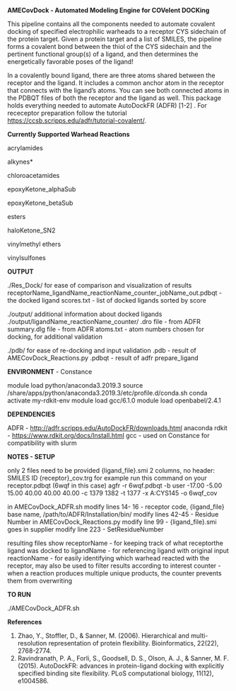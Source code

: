 
**AMECovDock - Automated Modeling Engine for COVelent DOCKing**

This pipeline contains all the components needed to automate covalent docking of specified electrophilic warheads to a receptor CYS sidechain of the protein target. Given a protein target and a list of SMILES, the pipeline forms a covalent bond between the thiol of the CYS sidechain and the pertinent functional group(s) of a ligand, and then determines the energetically favorable poses of the ligand!


In a covalently bound ligand, there are three atoms shared between the receptor and the ligand. It includes a common anchor atom in the receptor that connects with the ligand’s atoms. You can see both connected atoms in the PDBQT files of both the receptor and the ligand as well. This package holds everything needed to automate AutoDockFR (ADFR) [1-2] . For receceptor preparation follow the tutorial https://ccsb.scripps.edu/adfr/tutorial-covalent/. 


**Currently Supported Warhead Reactions**

acrylamides

alkynes*

chloroacetamides

epoxyKetone_alphaSub

epoxyKetone_betaSub

esters

haloKetone_SN2

vinylmethyl ethers

vinylsulfones


**OUTPUT**

./Res_Dock/
    for ease of comparison and visualization of results
    receptorName_ligandName_reactionName_counter_jobName_out.pdbqt - the docked ligand
    scores.txt                                                     - list of docked ligands sorted by score

./output/
    additional information about docked ligands
    ./output/ligandName_reactionName_counter/
        .dro file          - from ADFR
        summary.dlg file   - from ADFR
        atoms.txt          - atom numbers chosen for docking, for additional validation

./pdb/
    for ease of re-docking and input validation
    .pdb    - result of AMECovDock_Reactions.py
    .pdbqt  - result of adfr prepare_ligand

**ENVIRONMENT** - Constance

module load python/anaconda3.2019.3
source /share/apps/python/anaconda3.2019.3/etc/profile.d/conda.sh
conda activate my-rdkit-env
module load gcc/6.1.0
module load openbabel/2.4.1


**DEPENDENCIES**

ADFR - http://adfr.scripps.edu/AutoDockFR/downloads.html
anaconda
rdkit - https://www.rdkit.org/docs/Install.html
gcc - used on Constance for compatibility with slurm


**NOTES - SETUP**

only 2 files need to be provided
  {ligand_file}.smi
    2 columns, no header: SMILES ID
  {receptor}_cov.trg
    for example run this command on your receptor.pdbqt (6wqf in this case)
    agfr -r 6wqf.pdbqt -b user -17.00 -5.00 15.00 40.00 40.00 40.00 -c 1379 1382 -t 1377 -x A:CYS145 -o 6wqf_cov

in AMECovDock_ADFR.sh
  modify  lines 14- 16     - receptor code, {ligand_file} base name, /path/to/ADFR/Installation/bin/
  modify lines 42-45       - Residue Number
in AMECovDock_Reactions.py
  modify line 99           - {ligand_file}.smi goes in supplier
  modify line 223          - SetResidueNumber

resulting files show
    receptorName - for keeping track of what receptorthe ligand was docked to
    ligandName   - for referencing ligand with original input
    reactionName - for easily identifying which warhead reacted with the receptor, may also be used to filter results according to interest
    counter      - when a reaction produces multiple unique products, the counter prevents them from overwriting


**TO RUN**

./AMECovDock_ADFR.sh



**References**

1. Zhao, Y., Stoffler, D., & Sanner, M. (2006). Hierarchical and multi-resolution representation of protein flexibility. Bioinformatics, 22(22), 2768-2774.
2. Ravindranath, P. A., Forli, S., Goodsell, D. S., Olson, A. J., & Sanner, M. F. (2015). AutoDockFR: advances in protein-ligand docking with explicitly specified binding site flexibility. PLoS computational biology, 11(12), e1004586.
